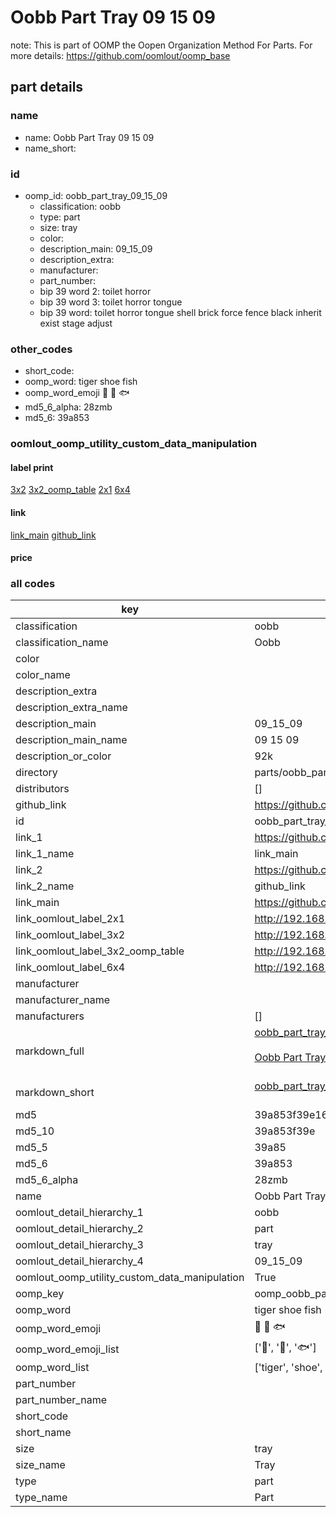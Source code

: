# Oobb Part Tray 09 15 09  

note: This is part of OOMP the Oopen Organization Method For Parts. For more details: https://github.com/oomlout/oomp_base

##  part details





### name
* name: Oobb Part Tray 09 15 09
* name_short: 
### id
* oomp_id: oobb_part_tray_09_15_09
  * classification: oobb
  * type: part
  * size: tray
  * color: 
  * description_main: 09_15_09
  * description_extra: 
  * manufacturer: 
  * part_number: 
  * bip 39 word 2: toilet horror
  * bip 39 word 3: toilet horror tongue
  * bip 39 word: toilet horror tongue shell brick force fence black inherit exist stage adjust

### other_codes
* short_code: 
* oomp_word: tiger shoe fish
* oomp_word_emoji :tiger: :shoe: :fish:
* md5_6_alpha: 28zmb
* md5_6: 39a853






### oomlout_oomp_utility_custom_data_manipulation
#### label print
[3x2](http://192.168.1.245:1112/?label=oomp%2028zmb)
[3x2_oomp_table](http://192.168.1.107:1112/?label=oomp%2028zmb)
[2x1](http://192.168.1.242:1112/?label=oomp%2028zmb)
[6x4](http://192.168.1.55:1112/?label=oomp%2028zmb)    

#### link

[link_main](https://github.com/oomlout/oomlout_oomp_current_version_messy/tree/main/parts/oobb_part_tray_09_15_09) [github_link](https://github.com/oomlout/oomlout_oomp_part_src/tree/main/parts/oobb_part_tray_09_15_09)                             

#### price







### all codes 
| key | value |  
| --- | --- |  
| classification | oobb |  
| classification_name | Oobb |  
| color |  |  
| color_name |  |  
| description_extra |  |  
| description_extra_name |  |  
| description_main | 09_15_09 |  
| description_main_name | 09 15 09 |  
| description_or_color | 92k |  
| directory | parts/oobb_part_tray_09_15_09 |  
| distributors | [] |  
| github_link | https://github.com/oomlout/oomlout_oomp_part_src/tree/main/parts/oobb_part_tray_09_15_09 |  
| id | oobb_part_tray_09_15_09 |  
| link_1 | https://github.com/oomlout/oomlout_oomp_current_version_messy/tree/main/parts/oobb_part_tray_09_15_09 |  
| link_1_name | link_main |  
| link_2 | https://github.com/oomlout/oomlout_oomp_part_src/tree/main/parts/oobb_part_tray_09_15_09 |  
| link_2_name | github_link |  
| link_main | https://github.com/oomlout/oomlout_oomp_current_version_messy/tree/main/parts/oobb_part_tray_09_15_09 |  
| link_oomlout_label_2x1 | http://192.168.1.242:1112/?label=oomp%2028zmb |  
| link_oomlout_label_3x2 | http://192.168.1.245:1112/?label=oomp%2028zmb |  
| link_oomlout_label_3x2_oomp_table | http://192.168.1.107:1112/?label=oomp%2028zmb |  
| link_oomlout_label_6x4 | http://192.168.1.55:1112/?label=oomp%2028zmb |  
| manufacturer |  |  
| manufacturer_name |  |  
| manufacturers | [] |  
| markdown_full | [oobb_part_tray_09_15_09](https://github.com/oomlout/oomlout_oomp_current_version_messy/tree/main/parts/oobb_part_tray_09_15_09)<br>[](https://github.com/oomlout/oomlout_oomp_current_version_messy/tree/main/parts/oobb_part_tray_09_15_09)<br>[Oobb Part Tray 09 15 09](https://github.com/oomlout/oomlout_oomp_current_version_messy/tree/main/parts/oobb_part_tray_09_15_09)<br><br> |  
| markdown_short | [oobb_part_tray_09_15_09](https://github.com/oomlout/oomlout_oomp_current_version_messy/tree/main/parts/oobb_part_tray_09_15_09)<br><br> |  
| md5 | 39a853f39e16eaa16c0ddc57c8db6f1e |  
| md5_10 | 39a853f39e |  
| md5_5 | 39a85 |  
| md5_6 | 39a853 |  
| md5_6_alpha | 28zmb |  
| name | Oobb Part Tray 09 15 09 |  
| oomlout_detail_hierarchy_1 | oobb |  
| oomlout_detail_hierarchy_2 | part |  
| oomlout_detail_hierarchy_3 | tray |  
| oomlout_detail_hierarchy_4 | 09_15_09 |  
| oomlout_oomp_utility_custom_data_manipulation | True |  
| oomp_key | oomp_oobb_part_tray_09_15_09 |  
| oomp_word | tiger shoe fish |  
| oomp_word_emoji | :tiger: :shoe: :fish: |  
| oomp_word_emoji_list | [':tiger:', ':shoe:', ':fish:'] |  
| oomp_word_list | ['tiger', 'shoe', 'fish'] |  
| part_number |  |  
| part_number_name |  |  
| short_code |  |  
| short_name |  |  
| size | tray |  
| size_name | Tray |  
| type | part |  
| type_name | Part |  
